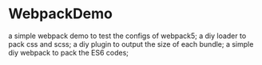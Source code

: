 # WebpackDemo
a simple webpack demo to test the configs of webpack5; a diy loader to pack css and scss; a diy plugin to output the size of each bundle; a simple diy webpack to pack the ES6 codes;
